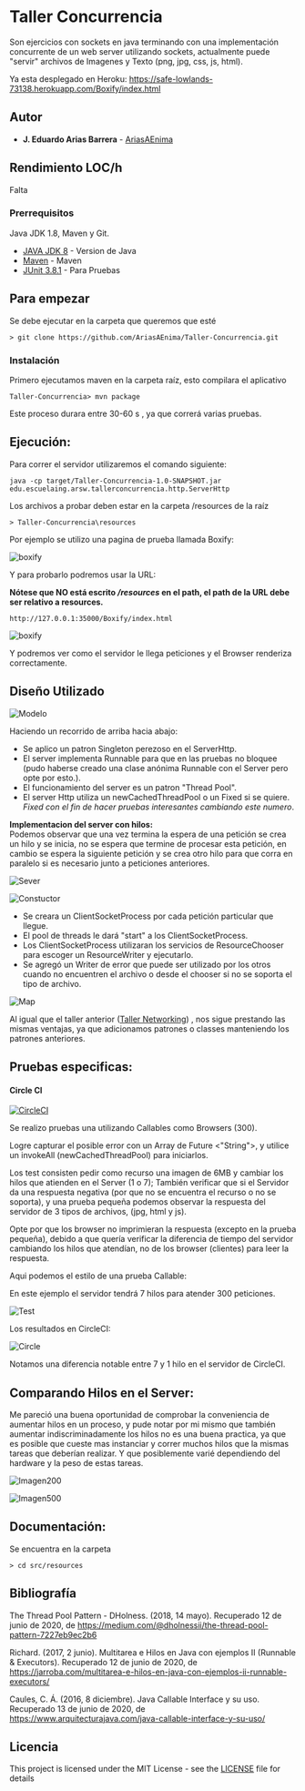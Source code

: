 # Taller Concurrencia

Son ejercicios con sockets en java terminando con una implementación concurrente de un web server utilizando sockets, actualmente puede "servir" archivos de Imagenes y Texto (png, jpg, css, js, html).

Ya esta desplegado en Heroku:
https://safe-lowlands-73138.herokuapp.com/Boxify/index.html

## Autor

* **J. Eduardo Arias Barrera** - [AriasAEnima](https://github.com/AriasAEnima)


## Rendimiento LOC/h

Falta

### Prerrequisitos

Java JDK 1.8, Maven y Git.

* [JAVA JDK 8](http://www.oracle.com/technetwork/java/javase/overview/index.html) - Version de Java
* [Maven](https://maven.apache.org/) - Maven
* [JUnit 3.8.1](https://mvnrepository.com/artifact/junit/junit/3.8.1) - Para Pruebas


## Para empezar

Se debe ejecutar en la carpeta que queremos que esté
```
> git clone https://github.com/AriasAEnima/Taller-Concurrencia.git
```
### Instalación

Primero ejecutamos maven en la carpeta raíz, esto compilara el aplicativo

```
Taller-Concurrencia> mvn package
```
Este proceso durara entre 30-60 s , ya que correrá varias pruebas.

## Ejecución:

Para correr el servidor utilizaremos el comando siguiente:

```
java -cp target/Taller-Concurrencia-1.0-SNAPSHOT.jar edu.escuelaing.arsw.tallerconcurrencia.http.ServerHttp
```
Los archivos a probar deben estar en la carpeta /resources de la raíz

```
> Taller-Concurrencia\resources
```
Por ejemplo se utilizo una pagina de prueba llamada Boxify:

![boxify](imagenesgit/Boxify.PNG)

Y para probarlo podremos usar la URL:

**Nótese que NO está escrito */resources* en el path, el path de la URL debe ser relativo a resources.**

```
http://127.0.0.1:35000/Boxify/index.html
```
![boxify](imagenesgit/ejecucion.PNG)

Y podremos ver como el servidor le llega peticiones y el Browser renderiza correctamente.


## Diseño Utilizado

![Modelo](imagenesgit/modelo.PNG)

Haciendo un recorrido de arriba hacia abajo:
* Se aplico un patron Singleton perezoso en el ServerHttp.
* El server implementa Runnable para que en las pruebas no bloquee (pudo haberse creado una clase anónima Runnable con el Server pero opte por esto.).
* El funcionamiento del server es un patron "Thread Pool".
* El server Http utiliza un newCachedThreadPool o un Fixed si se quiere. *Fixed con el fin de hacer pruebas interesantes cambiando este numero*.

**Implementacion del server con hilos:**  
Podemos observar que una vez termina la espera de una petición se crea un hilo y se inicia, no se espera que termine de procesar esta petición, en cambio se espera la siguiente petición y se crea otro hilo para que corra en paralelo si es necesario junto a peticiones anteriores.

![Sever](imagenesgit/server.PNG)

![Constuctor](imagenesgit/constructor.PNG)
* Se creara un ClientSocketProcess por cada petición particular que llegue.
* El pool de threads le dará "start" a los ClientSocketProcess.
* Los ClientSocketProcess utilizaran los servicios de ResourceChooser para escoger un ResourceWriter y ejecutarlo.
* Se agregó un Writer de error que puede ser utilizado por los otros cuando no encuentren el archivo o desde el chooser si no se soporta el tipo de archivo.

![Map](imagenesgit/map.PNG)

Al igual que el taller anterior ([Taller Networking](https://github.com/AriasAEnima/taller-networking)) , nos sigue prestando las mismas ventajas, ya que adicionamos patrones o classes manteniendo los patrones anteriores.



## Pruebas especificas:
#### Circle CI

[![CircleCI](https://circleci.com/gh/AriasAEnima/Taller-Concurrencia.svg?style=svg)](https://circleci.com/gh/AriasAEnima/Taller-Concurrencia)

Se realizo pruebas una utilizando Callables como Browsers (300).

Logre capturar el posible error con un Array de Future <"String">, y utilice un invokeAll (newCachedThreadPool) para iniciarlos.

Los test consisten pedir como recurso una imagen de 6MB y cambiar los hilos que atienden en el Server (1 o 7); También verificar que si el Servidor da una respuesta negativa (por que no se encuentra el recurso o no se soporta), y una prueba pequeña podemos observar la respuesta del servidor de 3 tipos de archivos, (jpg, html y js).

Opte por que los browser no imprimieran la respuesta (excepto en la prueba pequeña), debido a que quería verificar la diferencia de tiempo del servidor cambiando los hilos que atendían, no de los browser (clientes) para leer la respuesta.

Aqui podemos el estilo de una prueba Callable:

En este ejemplo el servidor tendrá  7 hilos para atender 300 peticiones.

![Test](imagenesgit/test.PNG)

Los resultados en CircleCI:

![Circle](imagenesgit/circleci.PNG)

Notamos una diferencia notable entre 7 y 1 hilo en el servidor de CircleCI.

## Comparando Hilos en el Server:

Me pareció una buena oportunidad de comprobar la conveniencia de aumentar hilos en un proceso, y pude notar por mi mismo que también aumentar indiscriminadamente los hilos no es una buena practica, ya que es posible que cueste mas instanciar y correr muchos hilos que la mismas tareas que deberían realizar. Y que posiblemente varié dependiendo del hardware y la peso de estas tareas.


![Imagen200](imagenesgit/200.PNG)

![Imagen500](imagenesgit/500.PNG)



## Documentación:

Se encuentra en la carpeta
```
> cd src/resources
```

## Bibliografía

The Thread Pool Pattern - DHolness. (2018, 14 mayo). Recuperado 12 de junio de 2020, de https://medium.com/@dholnessii/the-thread-pool-pattern-7227eb9ec2b6

Richard. (2017, 2 junio). Multitarea e Hilos en Java con ejemplos II (Runnable & Executors). Recuperado 12 de junio de 2020, de https://jarroba.com/multitarea-e-hilos-en-java-con-ejemplos-ii-runnable-executors/

Caules, C. Á. (2016, 8 diciembre). Java Callable Interface y su uso. Recuperado 13 de junio de 2020, de https://www.arquitecturajava.com/java-callable-interface-y-su-uso/


## Licencia

This project is licensed under the MIT License  - see the [LICENSE](LICENSE) file for details
